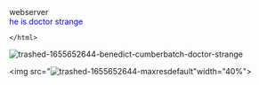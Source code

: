 <html>
  
  <head>  <title>boss    </title></head>
      
 
  
  
  <body>webserver <br><font color="blue">he is doctor strange</font></body>
    
    
  
    </html>

![trashed-1655652644-benedict-cumberbatch-doctor-strange](https://user-images.githubusercontent.com/106242396/171981090-b7bbddfe-9092-4b0a-9a3f-cb8464c415cb.jpg)

<img src="![trashed-1655652644-maxresdefault](https://user-images.githubusercontent.com/106242396/171981760-bbf39685-5975-4794-b0b0-b0adaf84b0aa.jpg)"width="40%">
